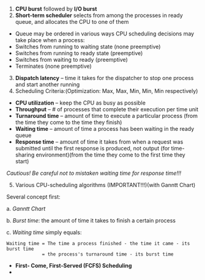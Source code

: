 1. **CPU burst** followed by **I/O burst**
2. **Short-term scheduler** selects from among the processes in ready queue, and allocates the CPU to one of them
* Queue may be ordered in various ways
CPU scheduling decisions may take place when a process:
* Switches from running to waiting state (none preemptive)
* Switches from running to ready state (preemptive)
* Switches from waiting to ready (preemptive)
* Terminates (none preemptive)
3. **Dispatch latency** – time it takes for the dispatcher to stop one process and start another running
4. Scheduling Criteria:(Optimization: Max, Max, Min, Min, Min respectively)
* **CPU utilization** – keep the CPU as busy as possible
* **Throughput** – # of processes that complete their execution per time unit
* **Turnaround time** – amount of time to execute a particular process (from the time they come to the time they finish)
* **Waiting time** – amount of time a process has been waiting in the ready queue 
* **Response time** – amount of time it takes from when a request was submitted until the first response is produced, not output (for time-sharing environment)(from the time they come to the first time they start)

*Cautious! Be careful not to mistaken waiting time for response time!!!*

5. Various CPU-scheduling algorithms (IMPORTANT!!!)(with Ganntt Chart)

Several concept first:

a. *Ganntt Chart*

b. *Burst time*: the amount of time it takes to finish a certain process

c. *Waiting time* simply equals: 

```
Waiting time = The time a process finished - the time it came - its burst time  
             = the process's turnaround time - its burst time
```

* **First- Come, First-Served (FCFS) Scheduling**
*
